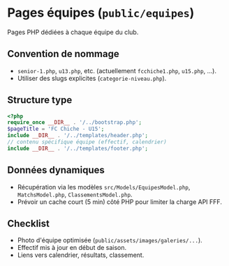 # Pages équipes (`public/equipes`)

Pages PHP dédiées à chaque équipe du club.

## Convention de nommage

- `senior-1.php`, `u13.php`, etc. (actuellement `fcchiche1.php`, `u15.php`, ...).
- Utiliser des slugs explicites (`categorie-niveau.php`).

## Structure type

```php
<?php
require_once __DIR__ . '/../bootstrap.php';
$pageTitle = 'FC Chiche - U15';
include __DIR__ . '/../templates/header.php';
// contenu spécifique équipe (effectif, calendrier)
include __DIR__ . '/../templates/footer.php';
```

## Données dynamiques

- Récupération via les modèles `src/Models/EquipesModel.php`, `MatchsModel.php`, `ClassementsModel.php`.
- Prévoir un cache court (5 min) côté PHP pour limiter la charge API FFF.

## Checklist

- Photo d'équipe optimisée (`public/assets/images/galeries/...`).
- Effectif mis à jour en début de saison.
- Liens vers calendrier, résultats, classement.
